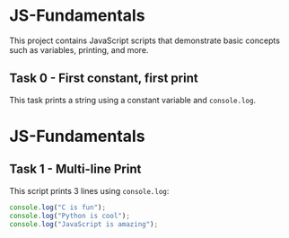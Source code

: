 # JS-Fundamentals

This project contains JavaScript scripts that demonstrate basic concepts such as variables, printing, and more.

## Task 0 - First constant, first print

This task prints a string using a constant variable and `console.log`.

# JS-Fundamentals 
## Task 1 - Multi-line Print

This script prints 3 lines using `console.log`:

```javascript
console.log("C is fun");
console.log("Python is cool");
console.log("JavaScript is amazing");


